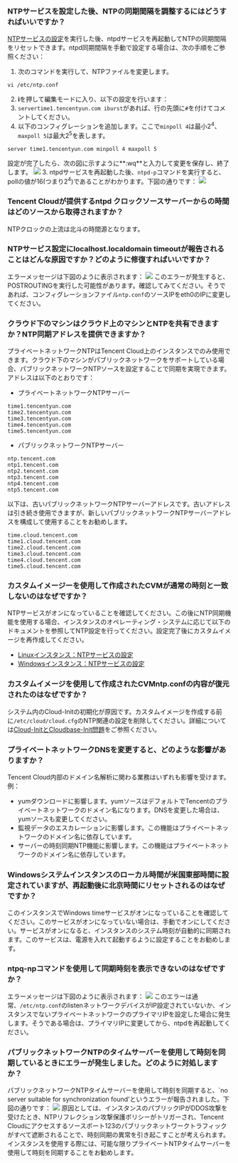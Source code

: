 ### NTPサービスを設定した後、NTPの同期間隔を調整するにはどうすればいいですか？
[NTPサービスの設定](https://intl.cloud.tencent.com/document/product/213/32381)を実行した後、ntpdサービスを再起動してNTPの同期間隔をリセットできます。ntpd同期間隔を手動で設定する場合は、次の手順をご参照ください：
1. 次のコマンドを実行して、NTPファイルを変更します。
```
vi /etc/ntp.conf
```
2. **i**を押して編集モードに入り、以下の設定を行います：
  1. `servertime1.tencentyun.com iburst`があれば、行の先頭に`#`を付けてコメントしてください。
  2. 以下のコンフィグレーションを追加します。ここで`minpoll 4`は最小2<sup>4</sup>、`maxpoll 5`は最大2<sup>5</sup>を表します。
```
server time1.tencentyun.com minpoll 4 maxpoll 5
```
設定が完了したら、次の図に示すように**:wq**と入力して変更を保存し、終了します。
![](https://main.qcloudimg.com/raw/02d6457d29b4c573605e3c79c5ccfc9f.png)
3. ntpdサービスを再起動した後、`ntpd-p`コマンドを実行すると、pollの値が16(つまり2<sup>4</sup>)であることがわかります。下図の通りです：
![](https://main.qcloudimg.com/raw/9fa0c72751de74d3b6e72cc1ca831952.png)

### Tencent Cloudが提供するntpd クロックソースサーバーからの時間はどのソースから取得されますか？
NTPクロックの上流は北斗の時間源となります。
 
### NTPサービス設定にlocalhost.localdomain timeoutが報告されることはどんな原因ですか？どのように修復すればいいですか？
エラーメッセージは下図のように表示されます：
![](https://main.qcloudimg.com/raw/1b3158135475e6cfbee28d2373685616.png)
このエラーが発生すると、POSTROUTINGを実行した可能性があります。確認してみてください。そうであれば、コンフィグレーションファイル`ntp.conf`のソースIPをeth0のIPに変更してください。

### クラウド下のマシンはクラウド上のマシンとNTPを共有できますか？NTP同期アドレスを提供できますか？
プライベートネットワークNTPはTencent Cloud上のインスタンスでのみ使用できます。クラウド下のマシンがパブリックネットワークをサポートしている場合、パブリックネットワークNTPソースを設定することで同期を実現できます。アドレスは以下のとおりです：
- プライベートネットワークNTPサーバー
```plaintext
time1.tencentyun.com
time2.tencentyun.com
time3.tencentyun.com
time4.tencentyun.com
time5.tencentyun.com
```
- パブリックネットワークNTPサーバー
```plaintext
ntp.tencent.com
ntp1.tencent.com
ntp2.tencent.com
ntp3.tencent.com
ntp4.tencent.com
ntp5.tencent.com
```
以下は、古いパブリックネットワークNTPサーバーアドレスです。古いアドレスは引き続き使用できますが、新しいパブリックネットワークNTPサーバーアドレスを構成して使用することをお勧めします。
```plaintext
time.cloud.tencent.com
time1.cloud.tencent.com 
time2.cloud.tencent.com 
time3.cloud.tencent.com
time4.cloud.tencent.com
time5.cloud.tencent.com
```

### カスタムイメージーを使用して作成されたCVMが通常の時刻と一致しないのはなぜですか？
NTPサービスがオンになっていることを確認してください。この後にNTP同期機能を使用する場合、インスタンスのオペレーティング・システムに応じて以下のドキュメントを参照してNTP設定を行ってください。設定完了後にカスタムイメージを再作成してください。
 - [Linuxインスタンス：NTPサービスの設定](https://intl.cloud.tencent.com/document/product/213/32381)
 - [Windowsインスタンス：NTPサービスの設定](https://intl.cloud.tencent.com/document/product/213/32380)



### カスタムイメージを使用して作成されたCVMntp.confの内容が復元されたのはなぜですか？
システム内のCloud-Initの初期化が原因です。カスタムイメージを作成する前に`/etc/cloud/cloud.cfg`のNTP関連の設定を削除してください。詳細については[Cloud-InitとCloudbase-Init問題](https://intl.cloud.tencent.com/document/product/213/19670)をご参照ください。

### プライベートネットワークDNSを変更すると、どのような影響がありますか？
Tencent Cloud内部のドメイン名解析に関わる業務はいずれも影響を受けます。例：
- yumダウンロードに影響します。yumソースはデフォルトでTencentのプライベートネットワークのドメイン名になります。DNSを変更した場合は、yumソースも変更してください。
- 監視データのエスカレーションに影響します。この機能はプライベートネットワークのドメイン名に依存しています。
- サーバーの時刻同期NTP機能に影響します。この機能はプライベートネットワークのドメイン名に依存しています。

### Windowsシステムインスタンスのローカル時間が米国東部時間に設定されていますが、再起動後に北京時間にリセットされるのはなぜですか？
このインスタンスでWindows timeサービスがオンになっていることを確認してください。このサービスがオンになっていない場合は、手動でオンにしてください。サービスがオンになると、インスタンスのシステム時刻が自動的に同期されます。このサービスは、電源を入れて起動するように設定することをお勧めします。

### ntpq-npコマンドを使用して同期時刻を表示できないのはなぜですか？
エラーメッセージは下図のように表示されます：
![](https://main.qcloudimg.com/raw/88972a2aeda155c10000e8576d16bbe9.png)
このエラーは通常、`/etc/ntp.conf`のlistenネットワークデバイスがIP設定されていないか、インスタンスでないプライベートネットワークのプライマリIPを設定した場合に発生します。そうである場合は、プライマリIPに変更してから、ntpdを再起動してください。

### パブリックネットワークNTPのタイムサーバーを使用して時刻を同期しているときにエラーが発生しました。どのように対処しますか？
パブリックネットワークNTPタイムサーバーを使用して時刻を同期すると、`no server suitable for synchronization found'というエラーが報告されました。下図の通りです：
![](https://main.qcloudimg.com/raw/1909910bc2a86a5f93e09f4601654327.png)
原因としては、インスタンスのパブリックIPがDDOS攻撃を受けたとき、NTPリフレクション攻撃保護ポリシーがトリガーされ、Tencent Cloudにアクセスするソースポート123のパブリックネットワークトラフィックがすべて遮断されることで、時刻同期の異常を引き起こすことが考えられます。インスタンスを使用する際には、可能な限りプライベートNTPタイムサーバーを使用して時刻を同期することをお勧めします。



